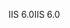 <span data-ttu-id="7f683-101">IIS 6.0</span><span class="sxs-lookup"><span data-stu-id="7f683-101">IIS 6.0</span></span>